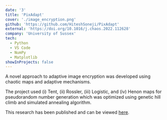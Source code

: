 ```yaml
---
date: '3'
title: 'PixAdapt'
cover: './image_encryption.png'
github: 'https://github.com/HiteshSoneji/PixAdapt'
external: 'https://doi.org/10.1016/j.chaos.2022.112628'
company: 'University of Sussex'
tech:
  - Python
  - VS Code
  - NumPy
  - Matplotlib
showInProjects: false
---
```


A novel approach to adaptive image encryption was developed using chaotic maps and adaptive mechanisms.

The project used (i) Tent, (ii) Rossler, (iii) Logistic, and (iv) Henon maps for pseudorandom number generation which was optimized using genetic hill climb and simulated annealing algorithm.

This research has been published and can be viewed [here](https://doi.org/10.1016/j.chaos.2022.112628).